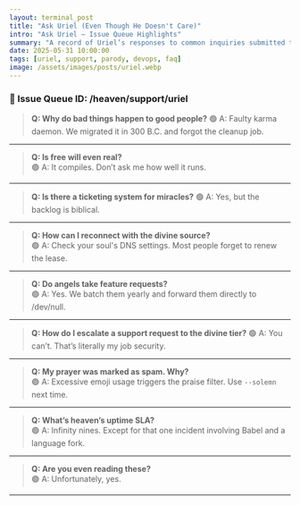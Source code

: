 ```yaml
---
layout: terminal_post
title: "Ask Uriel (Even Though He Doesn't Care)"
intro: "Ask Uriel – Issue Queue Highlights"
summary: "A record of Uriel’s responses to common inquiries submitted to the celestial issue queue, addressing matters of fate, free will, and support protocol."
date: 2025-05-31 10:00:00
tags: [uriel, support, parody, devops, faq]
image: /assets/images/posts/uriel.webp
---
```


### **🧾 Issue Queue ID: /heaven/support/uriel**


> **Q: Why do bad things happen to good people?**
<span class="uriel-answer">🟢 A: Faulty karma daemon. We migrated it in 300 B.C. and forgot the cleanup job.</span>

---

> **Q: Is free will even real?**  
<span class="uriel-answer">🟢 A: It compiles. Don’t ask me how well it runs.</span>

---

> **Q: Is there a ticketing system for miracles?**
<span class="uriel-answer">🟢 A: Yes, but the backlog is biblical.</span>

---

> **Q: How can I reconnect with the divine source?**  
<span class="uriel-answer">🟢 A: Check your soul's DNS settings. Most people forget to renew the lease.</span>

---

> **Q: Do angels take feature requests?**  
<span class="uriel-answer">🟢 A: Yes. We batch them yearly and forward them directly to /dev/null.</span>

---

> **Q: How do I escalate a support request to the divine tier?**
<span class="uriel-answer">🟢 A: You can’t. That’s literally my job security.</span>

---

> **Q: My prayer was marked as spam. Why?**  
<span class="uriel-answer">🟢 A: Excessive emoji usage triggers the praise filter. Use `--solemn` next time.</span>

---

> **Q: What’s heaven’s uptime SLA?**  
<span class="uriel-answer">🟢 A: Infinity nines. Except for that one incident involving Babel and a language fork.</span>

---

> **Q: Are you even reading these?**  
<span class="uriel-answer">🟢 A: Unfortunately, yes.</span>

---
